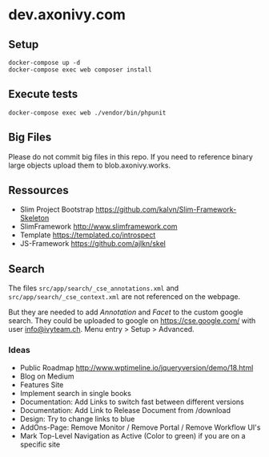 # dev.axonivy.com

## Setup
	docker-compose up -d
	docker-compose exec web composer install

## Execute tests
	docker-compose exec web ./vendor/bin/phpunit

## Big Files
Please do not commit big files in this repo. If you need to reference binary large objects upload them to blob.axonivy.works.

## Ressources
* Slim Project Bootstrap <https://github.com/kalvn/Slim-Framework-Skeleton>
* SlimFramework <http://www.slimframework.com>
* Template <https://templated.co/introspect>
* JS-Framework <https://github.com/ajlkn/skel>

## Search
The files `src/app/search/_cse_annotations.xml` and `src/app/search/_cse_context.xml` are not referenced on the webpage.

But they are needed to add _Annotation_ and _Facet_  to the custom google search.
They could be uploaded to google on <https://cse.google.com/> with user info@ivyteam.ch.
Menu entry > Setup > Advanced.

### Ideas
* Public Roadmap <http://www.wptimeline.io/jqueryversion/demo/18.html>
* Blog on Medium
* Features Site
* Implement search in single books
* Documentation: Add Links to switch fast between different versions
* Documentation: Add Link to Release Document from /download
* Design: Try to change links to blue
* AddOns-Page: Remove Monitor / Remove Portal / Remove Workflow UI's
* Mark Top-Level Navigation as Active (Color to green) if you are on a specific site
